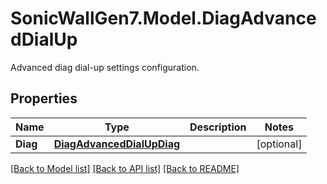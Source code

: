 # SonicWallGen7.Model.DiagAdvancedDialUp
Advanced diag dial-up settings configuration.

## Properties

Name | Type | Description | Notes
------------ | ------------- | ------------- | -------------
**Diag** | [**DiagAdvancedDialUpDiag**](DiagAdvancedDialUpDiag.md) |  | [optional] 

[[Back to Model list]](../README.md#documentation-for-models) [[Back to API list]](../README.md#documentation-for-api-endpoints) [[Back to README]](../README.md)

